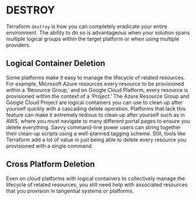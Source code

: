 # DESTROY

Terraform `destroy` is how you can completely eradicate your entire environment. The ability to do so is advantageous when your solution spans multiple logical groups within the target platform or when using multiple providers.

## Logical Container Deletion
Some platforms make it easy to manage the lifecycle of related resources. For example, Microsoft Azure resources every resource to be provisioned within a ‘Resource Group,’ and on Google Cloud Platform, every resource is provisioned within the context of a ‘Project.’ The Azure Resource Group and Google Cloud Project are logical containers you can use to clean up after yourself quickly with a cascading delete operation. Platforms that lack this feature can make it extremely tedious to clean up after yourself such as in AWS, where you must navigate to many different portal pages to ensure you delete everything. Savvy command-line power users can string together their clean-up scripts using a well-planned tagging scheme. Still, tools like Terraform add a lot of value in just being able to delete every resource you provisioned with a single command.

## Cross Platform Deletion
Even on cloud platforms with logical containers to collectively manage the lifecycle of related resources, you still need help with associated resources that you provision in tangential systems or platforms. 
